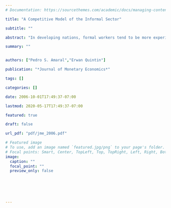 ```yaml
---
# Documentation: https://sourcethemes.com/academic/docs/managing-content/

title: "A Competitive Model of the Informal Sector"

subtitle: ""

abstract: "In developing nations, formal workers tend to be more experienced, more educated, and earn more than informal workers. These facts are often interpreted as evidence that low-skill workers face barriers to entry into the formal sector. Yet, there is little empirical evidence that such barriers are important. This paper describes a model where, in equilibrium, the characteristics of formal and informal workers differ systematically, even though labor markets are perfectly competitive. The informal sector emphasizes low-skill work, as in the data, because informal managers have access to less outside financing, and choose to substitute low-skill labor for physical capital."

summary: ""


authors: ["Pedro S. Amaral","Erwan Quintin"]

publication: "*Journal of Monetary Economics*"

tags: []

categories: []

date: 2006-10-01T17:49:37-07:00

lastmod: 2020-05-17T17:49:37-07:00

featured: true

draft: false

url_pdf: "pdf/jme_2006.pdf"

# Featured image
# To use, add an image named `featured.jpg/png` to your page's folder.
# Focal points: Smart, Center, TopLeft, Top, TopRight, Left, Right, BottomLeft, Bottom, BottomRight.
image:
  caption: ""
  focal_point: ""
  preview_only: false






---
```

